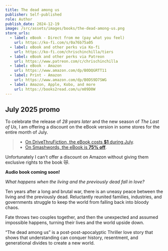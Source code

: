 ```yaml
---
title: The dead among us
publisher: Self-published
role: Author
publish_date: 2024-12-19
image: /src/assets/images/books/the-dead-among-us.png
store_urls:
  - label: eBook - Direct from me (pay what you feel)
    url: https://ko-fi.com/s/0a76b75a05
  - label: eBook and other perks via Ko-fi
    url: https://ko-fi.com/chrischinchilla/tiers
  - label: eBook and other perks via Patreon
    url: https://www.patreon.com/c/chrischinchilla
  - label: eBook - Amazon
    url: https://www.amazon.com/dp/B0DQGRTT11
  - label: Print - Amazon
    url: https://www.amazon.com/dp/B0DS9D7SWG
  - label: Amazon, Apple, Kobo, and more
    url: https://books2read.com/u/m09D0W
---
```


## July 2025 promo

To celebrate the release of _28 years later_ and the new season of _The Last of Us_, I am offering a discount on the eBook version in some stores for the entire month of July.

> - [On DriveThruFiction, the eBook costs **$1** during July](https://tools.drivethrufiction.com/browse.php?discount=9761189197).
> - [On Smashwords, the eBook is **75% off**](https://www.smashwords.com/books/view/1665156).

Unfortunately I can't offer a discount on Amazon without giving them exclusive rights to the book 😿.

**Audio book coming soon!**

_What happens when the living and the previously dead fall in love?_

Ten years after a long and brutal war, there is an uneasy peace between the living and the previously dead. Reluctantly reunited families, industries, and governments struggle to keep the world from falling back into bloody chaos.

Fate throws two couples together, and then the unexpected and assumed impossible happens, turning their lives and the world upside down.

“The dead among us” is a post-post-apocalyptic Thriller love story that shows that understanding can conquer history, resentment, and generational divides to create a new world.
